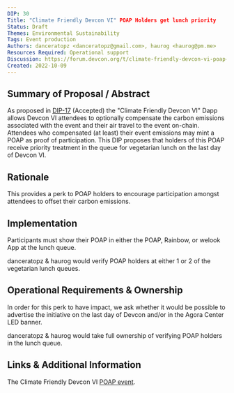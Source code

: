 ```yaml
---
DIP: 30
Title: "Climate Friendly Devcon VI" POAP Holders get lunch priority
Status: Draft
Themes: Environmental Sustainability
Tags: Event production
Authors: danceratopz <danceratopz@gmail.com>, haurog <haurog@pm.me>
Resources Required: Operational support
Discussion: https://forum.devcon.org/t/climate-friendly-devcon-vi-poap-holders-get-priority-in-the-vegetarian-lunch-queue/1601
Created: 2022-10-09
---
```


## Summary of Proposal / Abstract

As proposed in [DIP-17](./DIP-17.md) (Accepted) the "Climate Friendly Devcon VI" Dapp allows Devcon VI attendees to optionally compensate the carbon emissions associated with the event and their air travel to the event on-chain. Attendees who compensated (at least) their event emissions may mint a POAP as proof of participation. This DIP proposes that holders of this POAP receive priority treatment in the queue for vegetarian lunch on the last day of Devcon VI. 

## Rationale

This provides a perk to POAP holders to encourage participation amongst attendees to offset their carbon emissions.

## Implementation

Participants must show their POAP in either the POAP, Rainbow, or welook App at the lunch queue.

danceratopz & haurog would verify POAP holders at either 1 or 2 of the vegetarian lunch queues. 

## Operational Requirements & Ownership

In order for this perk to have impact, we ask whether it would be possible to advertise the initiative on the last day of Devcon and/or in the Agora Center LED banner.

danceratopz & haurog would take full ownership of verifying POAP holders in the lunch queue.

## Links & Additional Information

The Climate Friendly Devcon VI [POAP event](https://poap.gallery/event/71937).